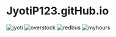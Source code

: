 # JyotiP123.gitHub.io
![jyoti](https://user-images.githubusercontent.com/105926905/195958119-e580ef3f-3b06-41e1-a5bb-3c38544f8b9f.png)
![overstock](https://user-images.githubusercontent.com/105926905/195958896-7343e1bf-2f4c-4e6d-b67b-05375b729261.png)
![redbus](https://user-images.githubusercontent.com/105926905/195958908-f5c2bb03-b382-44e8-87b2-f9f1e1ba3024.png)
![myhours](https://user-images.githubusercontent.com/105926905/195958912-dd6a76b2-73d5-41aa-8f10-5294c22e5a62.png)
